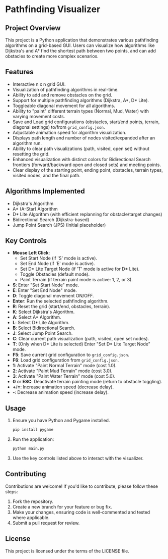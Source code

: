 # Pathfinding Visualizer

## Project Overview
This project is a Python application that demonstrates various pathfinding algorithms on a grid-based GUI. Users can visualize how algorithms like Dijkstra's and A* find the shortest path between two points, and can add obstacles to create more complex scenarios.

## Features
- Interactive n x n grid GUI.
- Visualization of pathfinding algorithms in real-time.
- Ability to add and remove obstacles on the grid.
- Support for multiple pathfinding algorithms (Dijkstra, A*, D* Lite).
- Toggleable diagonal movement for all algorithms.
- Ability to "paint" different terrain types (Normal, Mud, Water) with varying movement costs.
- Save and Load grid configurations (obstacles, start/end points, terrain, diagonal settings) to/from `grid_config.json`.
- Adjustable animation speed for algorithm visualization.
- Displays path length and number of nodes visited/expanded after an algorithm run.
- Ability to clear path visualizations (path, visited, open set) without resetting the grid.
- Enhanced visualization with distinct colors for Bidirectional Search frontiers (forward/backward open and closed sets) and meeting points.
- Clear display of the starting point, ending point, obstacles, terrain types, visited nodes, and the final path.

## Algorithms Implemented
- Dijkstra's Algorithm
- A* (A-Star) Algorithm
- D* Lite Algorithm (with efficient replanning for obstacle/target changes)
- Bidirectional Search (Dijkstra-based)
- Jump Point Search (JPS) (Initial placeholder)

## Key Controls
- **Mouse Left Click**:
    - Set Start Node (if 'S' mode is active).
    - Set End Node (if 'E' mode is active).
    - Set D* Lite Target Node (if 'T' mode is active for D* Lite).
    - Toggle Obstacles (default mode).
    - Paint Terrain (if terrain paint mode is active: 1, 2, or 3).
- **S**: Enter "Set Start Node" mode.
- **E**: Enter "Set End Node" mode.
- **D**: Toggle diagonal movement ON/OFF.
- **Enter**: Run the selected pathfinding algorithm.
- **R**: Reset the grid (start/end, obstacles, terrain).
- **K**: Select Dijkstra's Algorithm.
- **A**: Select A* Algorithm.
- **L**: Select D* Lite Algorithm.
- **B**: Select Bidirectional Search.
- **J**: Select Jump Point Search.
- **C**: Clear current path visualization (path, visited, open set nodes).
- **T**: (Only when D* Lite is selected) Enter "Set D* Lite Target Node" mode.
- **F5**: Save current grid configuration to `grid_config.json`.
- **F6**: Load grid configuration from `grid_config.json`.
- **1**: Activate "Paint Normal Terrain" mode (cost 1.0).
- **2**: Activate "Paint Mud Terrain" mode (cost 3.0).
- **3**: Activate "Paint Water Terrain" mode (cost 5.0).
- **0** or **ESC**: Deactivate terrain painting mode (return to obstacle toggling).
- **+**/**=**: Increase animation speed (decrease delay).
- **-**: Decrease animation speed (increase delay).

## Usage
1.  Ensure you have Python and Pygame installed.
    ```bash
    pip install pygame
    ```
2.  Run the application:
    ```bash
    python main.py
    ```
3.  Use the key controls listed above to interact with the visualizer.

## Contributing
Contributions are welcome! If you'd like to contribute, please follow these steps:
1. Fork the repository.
2. Create a new branch for your feature or bug fix.
3. Make your changes, ensuring code is well-commented and tested where applicable.
4. Submit a pull request for review.

## License
This project is licensed under the terms of the LICENSE file.